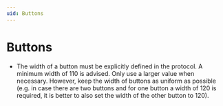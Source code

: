 ```yaml
---
uid: Buttons
---
```


# Buttons

- The width of a button must be explicitly defined in the protocol. A minimum width of 110 is advised. Only use a larger value when necessary. However, keep the width of buttons as uniform as possible (e.g. in case there are two buttons and for one button a width of 120 is required, it is better to also set the width of the other button to 120).
